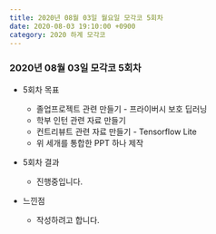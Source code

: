 ```yaml
---
title: 2020년 08월 03일 월요일 모각코 5회차
date: 2020-08-03 19:10:00 +0900
category: 2020 하계 모각코
---
```


### 2020년 08월 03일 모각코 5회차   

* 5회차 목표  
	* 졸업프로젝트 관련 만들기 - 프라이버시 보호 딥러닝   
	* 학부 인턴 관련 자료 만들기    
	* 컨트리뷰트 관련 자료 만들기  - Tensorflow Lite
	* 위 세개를 통합한 PPT 하나 제작     

* 5회차 결과   
	* 진행중입니다.   

* 느낀점   
	* 작성하려고 합니다.   
